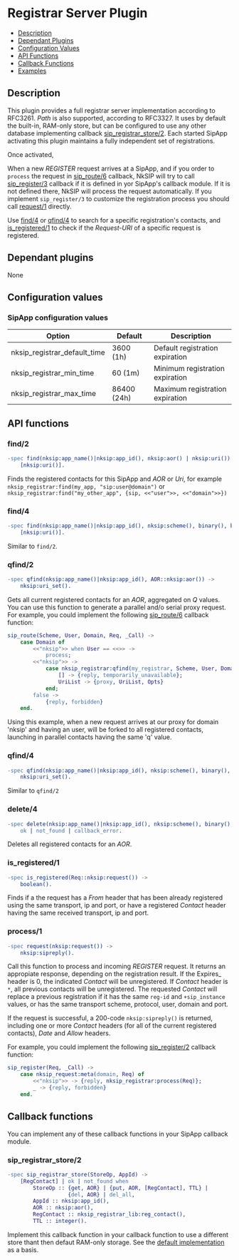 # Registrar Server Plugin

* [Description](#description)
* [Dependant Plugins](#dependant_plugins)
* [Configuration Values](#configuration_values)
* [API Functions](#api_functions)
* [Callback Functions](#callback_functions)
* [Examples](#examples)



## Description

This plugin provides a full registrar server implementation according to RFC3261. _Path_ is also supported, according to RFC3327. It uses by default the built-in, RAM-only store, but can be configured to use any other database implementing callback [sip_registrar_store/2](#sip_registrar_store2). Each started SipApp activating this plugin maintains a fully independent set of registrations.

Once activated, 


When a new _REGISTER_ request arrives at a SipApp, and if you order to `process` the request in [sip_route/6](../reference/callback_functions.md#sip_route5) callback, NkSIP will try to call [sip_register/3](../reference/callback_functions.md#sip_register3) callback if it is defined in yor SipApp's callback module. If it is not defined there, NkSIP will process the request automatically. If you implement `sip_register/3` to customize the registration process you should call [request/1](#request1) directly.

Use [find/4](#find4) or [qfind/4](qfind4) to search for a specific registration's contacts, and [is_registered/1](#is_registered1) to check if the _Request-URI_ of a specific request is registered.


## Dependant plugins

None


## Configuration values

### SipApp configuration values

Option|Default|Description
---|---|---
nksip_registrar_default_time|3600 (1h)|Default registration expiration
nksip_registrar_min_time|60 (1m)|Minimum registration expiration
nksip_registrar_max_time|86400 (24h)|Maximum registration expiration


## API functions

### find/2

```erlang
-spec find(nksip:app_name()|nksip:app_id(), nksip:aor() | nksip:uri()) ->
    [nksip:uri()].
```

Finds the registered contacts for this SipApp and _AOR_ or _Uri_, for example
```nksip_registrar:find(my_app, "sip:user@domain")``` or 
```nksip_registrar:find("my_other_app", {sip, <<"user">>, <<"domain">>})```


### find/4

```erlang
-spec find(nksip:app_name()|nksip:app_id(), nksip:scheme(), binary(), binary()) ->
    [nksip:uri()].
```

Similar to `find/2`.


### qfind/2

```erlang
-spec qfind(nksip:app_name()|nksip:app_id(), AOR::nksip:aor()) ->
    nksip:uri_set().
```

Gets all current registered contacts for an _AOR_, aggregated on _Q_ values.
You can use this function to generate a parallel and/o serial proxy request. For example, you could implement the following [sip_route/6](../reference/callback_functions.md#sip_route5) callback function:

```erlang
sip_route(Scheme, User, Domain, Req, _Call) -> 
    case Domain of
    	<<"nksip">> when User == <<>> ->
            process;
        <<"nksip">> ->
            case nksip_registrar:qfind(my_registrar, Scheme, User, Domain) of
                [] -> {reply, temporarily_unavailable};
                UriList -> {proxy, UriList, Opts}
            end;
        false ->
            {reply, forbidden}
    end.
```

Using this example, when a new request arrives at our proxy for domain 'nksip' and having an user, will be forked to all registered contacts, launching in parallel contacts having the same 'q' value.


### qfind/4

```erlang
-spec qfind(nksip:app_name()|nksip:app_id(), nksip:scheme(), binary(), binary()) ->
    nksip:uri_set().
```

Similar to `qfind/2`


### delete/4

```erlang
-spec delete(nksip:app_name()|nksip:app_id(), nksip:scheme(), binary(), binary()) ->
    ok | not_found | callback_error.
```

Deletes all registered contacts for an _AOR_.


### is_registered/1

```erlang
-spec is_registered(Req::nksip:request()) ->
    boolean().
```

Finds if a the request has a _From_ header that has been already registered using the same transport, ip and port, or have a registered _Contact_ header  having the same received transport, ip and port.


### process/1

```erlang
-spec request(nksip:request()) ->
    nksip:sipreply().
```

Call this function to process and incoming _REGISTER_ request. It returns an appropiate response, depending on the registration result.
If the Expires_ header is 0, the indicated _Contact_ will be unregistered. If _Contact_ header is `*`, all previous contacts will be unregistered.
The requested _Contact_ will replace a previous registration if it has the same `reg-id` and `+sip_instance` values, or has the same transport scheme, protocol, user, domain and port.

If the request is successful, a 200-code `nksip:sipreply()` is returned, including one or more _Contact_ headers (for all of the current registered contacts), _Date_ and _Allow_ headers.

For example, you could implement the following [sip_register/2](../reference/callback_functions.md#sip_register2) callback function:

```erlang
sip_register(Req, _Call) ->
	case nksip_request:meta(domain, Req) of
		<<"nksip">> -> {reply, nksip_registrar:process(Req)};
		_ -> {reply, forbidden}
	end.
```


## Callback functions

You can implement any of these callback functions in your SipApp callback module.



### sip_registrar_store/2

```erlang
-spec sip_registrar_store(StoreOp, AppId) ->
    [RegContact] | ok | not_found when 
        StoreOp :: {get, AOR} | {put, AOR, [RegContact], TTL} | 
                   {del, AOR} | del_all,
        AppId :: nksip:app_id(),
        AOR :: nksip:aor(),
        RegContact :: nksip_registrar_lib:reg_contact(),
        TTL :: integer().
```

Implement this callback function in your callback function to use a different store thant then defaut RAM-only storage.
See the [default implementation](../../plugins/nksip_registrar/src/nksip_registrar_sipapp.erl) as a basis. 

